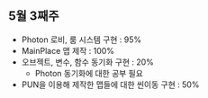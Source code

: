 ## 5월 3째주
* Photon 로비, 룸 시스템 구현 : 95%  
* MainPlace 맵 제작 : 100%  
* 오브젝트, 변수, 함수 동기화 구현 : 20%  
  * Photon 동기화에 대한 공부 필요  
* PUN을 이용해 제작한 맵들에 대한 씬이동 구현 : 50%  